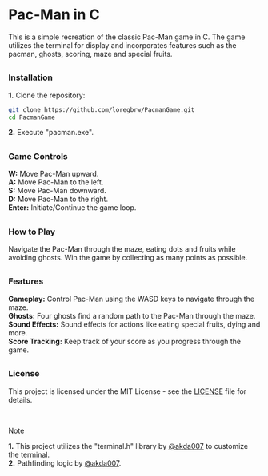 # Pac-Man in C

This is a simple recreation of the classic Pac-Man game in C. The game utilizes the terminal for display and incorporates features such as the pacman, ghosts, scoring, maze and special fruits.

##

### Installation 
**1.**  Clone the repository:
```bash
git clone https://github.com/loregbrw/PacmanGame.git
cd PacmanGame
```
**2.** Execute "pacman.exe".

##

### Game Controls
**W:** Move Pac-Man upward.\
**A:** Move Pac-Man to the left.\
**S:** Move Pac-Man downward.\
**D:** Move Pac-Man to the right.\
**Enter:** Initiate/Continue the game loop.

##

### How to Play
Navigate the Pac-Man through the maze, eating dots and fruits while avoiding ghosts. Win the game by collecting as many points as possible.

##

### Features
**Gameplay:** Control Pac-Man using the WASD keys to navigate through the maze.\
**Ghosts:** Four ghosts find a random path to the Pac-Man through the maze.\
**Sound Effects:** Sound effects for actions like eating special fruits, dying and more.\
**Score Tracking:** Keep track of your score as you progress through the game.

##
### License
This project is licensed under the MIT License - see the [LICENSE](./LICENSE) file for details.

<br>

> [!NOTE]
> **1.** This project utilizes the "terminal.h" library by [@akda007](https://github.com/akda007) to customize the terminal.\
> **2.** Pathfinding logic by [@akda007](https://github.com/akda007).
